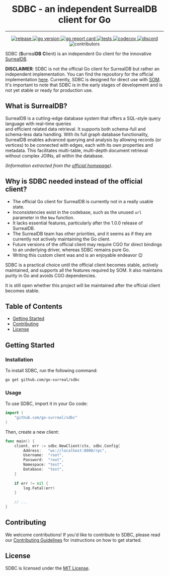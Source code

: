 <br>

<div align="center">
    <h1>SDBC - an independent SurrealDB client for Go</h1>
</div>

<hr />

<p align="center">
    <a href="https://github.com/go-surreal/sdbc/releases">
        <img src="https://img.shields.io/github/v/release/go-surreal/sdbc" alt="release">
    </a>
    <a href="https://go.dev/doc/devel/release">
        <img src="https://img.shields.io/github/go-mod/go-version/go-surreal/sdbc?label=go" alt="go version">
    </a>
    <a href="https://goreportcard.com/report/github.com/go-surreal/sdbc">
        <img src="https://goreportcard.com/badge/github.com/go-surreal/sdbc" alt="go report card">
    </a>
    <a href="https://github.com/go-surreal/sdbc/actions/workflows/tests_codecov.yml">
        <img src="https://github.com/go-surreal/sdbc/actions/workflows/tests_codecov.yml/badge.svg?branch=main" alt="tests">
    </a>
    <a href="https://codecov.io/gh/go-surreal/sdbc">
        <img src="https://codecov.io/gh/go-surreal/sdbc/graph/badge.svg?token=AMR12YX5XU" alt="codecov"> 
    </a>
    <a href="https://discord.gg/surrealdb">
        <img src="https://img.shields.io/discord/902568124350599239?label=discord&color=5a66f6" alt="discord">
    </a>
    <img src="https://img.shields.io/github/contributors/go-surreal/sdbc" alt="contributors">
</p>

SDBC (**S**urreal**DB** **C**lient) is an independent Go client for the innovative [SurrealDB](https://surrealdb.com/).

**DISCLAIMER**: SDBC is not the official Go client for SurrealDB but rather an independent implementation.
You can find the repository for the official implementation [here](https://github.com/surrealdb/surrealdb.go).
Currently, SDBC is designed for direct use with [SOM](https://github.com/go-surreal/som).
It's important to note that SDBC is in the early stages of development and is not yet stable or ready for production use.

## What is SurrealDB?

SurrealDB is a cutting-edge database system that offers a SQL-style query language with real-time queries  
and efficient related data retrieval. It supports both schema-full and schema-less data handling.
With its full graph database functionality, SurrealDB enables advanced querying and analysis by allowing 
records (or vertices) to be connected with edges, each with its own properties and metadata. 
This facilitates multi-table, multi-depth document retrieval without complex JOINs, all within the database.

*(Information extracted from the [official homepage](https://surrealdb.com))*.

## Why is SDBC needed instead of the official client?

- The official Go client for SurrealDB is currently not in a really usable state.
- Inconsistencies exist in the codebase, such as the unused `url` parameter in the `New` function.
- It lacks essential features, particularly after the 1.0.0 release of SurrealDB.
- The SurrealDB team has other priorities, and it seems as if they are currently not actively maintaining the Go client.
- Future versions of the official client may require CGO for direct bindings to an underlying driver, whereas SDBC remains pure Go.
- Writing this custom client was and is an enjoyable endeavor 😉

SDBC is a practical choice until the official client becomes stable, actively maintained, and supports
all the features required by SOM. It also maintains purity in Go and avoids CGO dependencies.

It is still open whether this project will be maintained after the official client becomes stable.

## Table of Contents

- [Getting Started](#getting-started)
- [Contributing](#contributing)
- [License](#license)

## Getting Started

### Installation

To install SDBC, run the following command:

```bash
go get github.com/go-surreal/sdbc
```

### Usage

To use SDBC, import it in your Go code:

```go
import (
	"github.com/go-surreal/sdbc"
)
```

Then, create a new client:

```go
func main() {
	client, err := sdbc.NewClient(ctx, sdbc.Config{
		Address:   "ws://localhost:8000/rpc", 
		Username:  "root", 
		Password:  "root", 
		Namespace: "test",
		Database:  "test",
	}
	
	if err != nil {
        log.Fatal(err)
    }
		
    // ...
}
```

## Contributing

We welcome contributions! If you'd like to contribute to SDBC, please read our
[Contributing Guidelines](https://github.com/go-surreal/sdbc/blob/main/CONTRIBUTING.md) 
for instructions on how to get started.

## License

SDBC is licensed under the [MIT License](LICENSE).
